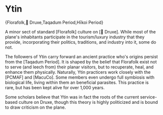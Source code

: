 # Ytin

{Florafolk,🌱 Druxe,Taqadum Period,Hīkoi Period}

A minor sect of standard [Florafolk] culture on [🌱 Druxe]. While most of the plane's inhabitants participate in the tourism/luxury industry that they provide, incorporating their politics, traditions, and industry into it, some do not.

The followers of Ytin carry forward an ancient practice who's origins persist from the [Taqadum Period]. It is shaped by the belief that Florafolk exist not to serve (and leech from) their planar visitors, but to recuperate, heal, and enhance them physically. Naturally, Ytin practicers work closely with the [PCMAF] and [MacuCo]. Some members even undergo full symbiosis with biological life, living within them an beneficial parasites. This practice is rare, but has been kept alive for over 1,000 years.

Some scholars believe that Ytin was in fact the roots of the current service-based culture on Druxe, though this theory is highly politicized and is bound to draw criticism on the plane.
